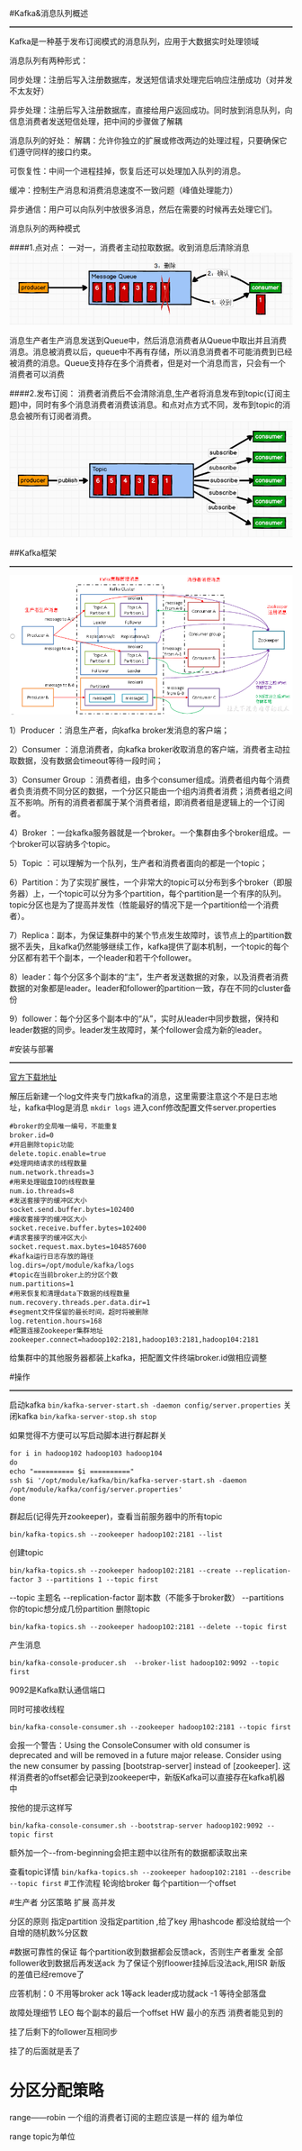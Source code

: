 #Kafka&消息队列概述
<hr style="height:1px;border:none;border-top:1px solid #555555;" />
Kafka是一种基于发布订阅模式的消息队列，应用于大数据实时处理领域

消息队列有两种形式：

同步处理：注册后写入注册数据库，发送短信请求处理完后响应注册成功（对并发不太友好）

异步处理：注册后写入注册数据库，直接给用户返回成功。同时放到消息队列，向信息消费者发送短信处理，把中间的步骤做了解耦

消息队列的好处：
解耦：允许你独立的扩展或修改两边的处理过程，只要确保它们遵守同样的接口约束。

可恢复性：中间一个进程挂掉，恢复后还可以处理加入队列的消息。

缓冲：控制生产消息和消费消息速度不一致问题（峰值处理能力）

异步通信：用户可以向队列中放很多消息，然后在需要的时候再去处理它们。

消息队列的两种模式

####1.点对点：
一对一，消费者主动拉取数据。收到消息后清除消息
<img src = 'img/k1.png'/>

消息生产者生产消息发送到Queue中，然后消息消费者从Queue中取出并且消费消息。消息被消费以后，queue中不再有存储，所以消息消费者不可能消费到已经被消费的消息。Queue支持存在多个消费者，但是对一个消息而言，只会有一个消费者可以消费

####2.发布订阅：
消费者消费后不会清除消息,生产者将消息发布到topic(订阅主题)中，同时有多个消息消费者消费该消息。和点对点方式不同，发布到topic的消息会被所有订阅者消费。
<img src = 'img/k2.png'/>

##Kafka框架
<hr style="height:1px;border:none;border-top:1px solid #555555;" />
<img src = 'img/k3.png'/>

1）Producer ：消息生产者，向kafka broker发消息的客户端；

2）Consumer ：消息消费者，向kafka broker收取消息的客户端，消费者主动拉取数据，没有数据会timeout等待一段时间；

3）Consumer Group ：消费者组，由多个consumer组成。消费者组内每个消费者负责消费不同分区的数据，一个分区只能由一个组内消费者消费；消费者组之间互不影响。所有的消费者都属于某个消费者组，即消费者组是逻辑上的一个订阅者。

4）Broker ：一台kafka服务器就是一个broker。一个集群由多个broker组成。一个broker可以容纳多个topic。

5）Topic ：可以理解为一个队列，生产者和消费者面向的都是一个topic；

6）Partition：为了实现扩展性，一个非常大的topic可以分布到多个broker（即服务器）上，一个topic可以分为多个partition，每个partition是一个有序的队列。topic分区也是为了提高并发性（性能最好的情况下是一个partition给一个消费者）。

7）Replica：副本，为保证集群中的某个节点发生故障时，该节点上的partition数据不丢失，且kafka仍然能够继续工作，kafka提供了副本机制，一个topic的每个分区都有若干个副本，一个leader和若干个follower。

8）leader：每个分区多个副本的“主”，生产者发送数据的对象，以及消费者消费数据的对象都是leader。leader和follower的partition一致，存在不同的cluster备份

9）follower：每个分区多个副本中的“从”，实时从leader中同步数据，保持和leader数据的同步。leader发生故障时，某个follower会成为新的leader。

#安装与部署
<hr style="height:1px;border:none;border-top:1px solid #555555;" />

<a href = 'http://kafka.apache.org/downloads.html'>官方下载地址</a>

解压后新建一个log文件夹专门放kafka的消息，这里需要注意这个不是日志地址，kafka中log是消息
`mkdir logs`
进入conf修改配置文件server.properties
```
#broker的全局唯一编号，不能重复
broker.id=0
#开启删除topic功能
delete.topic.enable=true
#处理网络请求的线程数量
num.network.threads=3
#用来处理磁盘IO的线程数量
num.io.threads=8
#发送套接字的缓冲区大小
socket.send.buffer.bytes=102400
#接收套接字的缓冲区大小
socket.receive.buffer.bytes=102400
#请求套接字的缓冲区大小
socket.request.max.bytes=104857600
#kafka运行日志存放的路径
log.dirs=/opt/module/kafka/logs
#topic在当前broker上的分区个数
num.partitions=1
#用来恢复和清理data下数据的线程数量
num.recovery.threads.per.data.dir=1
#segment文件保留的最长时间，超时将被删除
log.retention.hours=168
#配置连接Zookeeper集群地址
zookeeper.connect=hadoop102:2181,hadoop103:2181,hadoop104:2181
```
给集群中的其他服务器都装上kafka，把配置文件终端broker.id做相应调整

#操作
<hr style="height:1px;border:none;border-top:1px solid #555555;" />

启动kafka
`bin/kafka-server-start.sh -daemon config/server.properties`
关闭kafka
`bin/kafka-server-stop.sh stop`

如果觉得不方便可以写启动脚本进行群起群关
```shell
for i in hadoop102 hadoop103 hadoop104
do
echo "========== $i =========="
ssh $i '/opt/module/kafka/bin/kafka-server-start.sh -daemon /opt/module/kafka/config/server.properties'
done
```

群起后(记得先开zookeeper)，查看当前服务器中的所有topic
```
bin/kafka-topics.sh --zookeeper hadoop102:2181 --list
```
创建topic
```
bin/kafka-topics.sh --zookeeper hadoop102:2181 --create --replication-factor 3 --partitions 1 --topic first
```
--topic 主题名
--replication-factor 副本数（不能多于broker数）
--partitions 你的topic想分成几份partition
删除topic
```
bin/kafka-topics.sh --zookeeper hadoop102:2181 --delete --topic first
```
产生消息
```
bin/kafka-console-producer.sh  --broker-list hadoop102:9092 --topic first
```
9092是Kafka默认通信端口

同时可接收线程
```
bin/kafka-console-consumer.sh --zookeeper hadoop102:2181 --topic first
```
会报一个警告：Using the ConsoleConsumer with old consumer is deprecated and will be removed in a future major release. Consider using the new consumer by passing [bootstrap-server] instead of [zookeeper]. 这样消费者的offset都会记录到zookeeper中，新版Kafka可以直接存在kafka机器中

按他的提示这样写
```
bin/kafka-console-consumer.sh --bootstrap-server hadoop102:9092 --topic first
```
额外加一个--from-beginning会把主题中以往所有的数据都读取出来

查看topic详情
`bin/kafka-topics.sh --zookeeper hadoop102:2181 --describe --topic first`
#工作流程
轮询给broker
每个partition一个offset


#生产者
分区策略
扩展
高并发


分区的原则
指定partition
没指定partition ,给了key 用hashcode
都没给就给一个自增的随机数%分区数

#数据可靠性的保证
每个partition收到数据都会反馈ack，否则生产者重发
全部follower收到数据后再发送ack
为了保证个别floower挂掉后没法ack,用ISR
新版的差值已经remove了

应答机制：0 不用等broker ack
1等ack leader成功就ack
-1 等待全部落盘

故障处理细节
LEO 每个副本的最后一个offset
HW 最小的东西 消费者能见到的

挂了后剩下的follower互相同步

挂了的后面就是丢了

# 分区分配策略
range——robin 一个组的消费者订阅的主题应该是一样的 组为单位

range topic为单位
